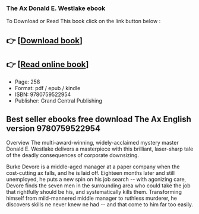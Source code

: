 ### The Ax Donald E. Westlake ebook

To Download or Read This book click on the link button below :

## 👉  [**[Download book](http://get-pdfs.com/download.php?group=book&from=github.com&id=721650&lnk=1081 "Download book")**]

## 👉  [**[Read online book](http://get-pdfs.com/download.php?group=book&from=github.com&id=721650&lnk=1081 "Read online book")**]


* Page: 258
* Format: pdf / epub / kindle
* ISBN: 9780759522954
* Publisher: Grand Central Publishing



## Best seller ebooks free download The Ax English version 9780759522954


Overview
The multi-award-winning, widely-acclaimed mystery master Donald E. Westlake delivers a masterpiece with this brilliant, laser-sharp tale of the deadly consequences of corporate downsizing.
 
 Burke Devore is a middle-aged manager at a paper company when the cost-cutting ax falls, and he is laid off. Eighteen months later and still unemployed, he puts a new spin on his job search -- with agonizing care, Devore finds the seven men in the surrounding area who could take the job that rightfully should be his, and systematically kills them. Transforming himself from mild-mannered middle manager to ruthless murderer, he discovers skills ne never knew ne had -- and that come to him far too easily.



